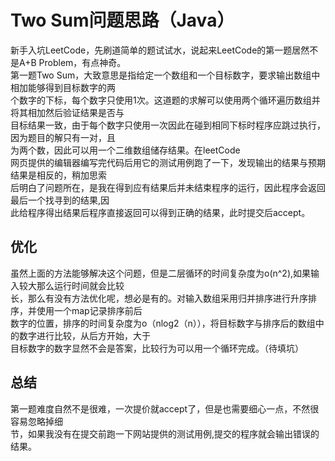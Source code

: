 Two Sum问题思路（Java）
=================
  新手入坑LeetCode，先刷道简单的题试试水，说起来LeetCode的第一题居然不是A+B Problem，有点神奇。</br>
第一题Two Sum，大致意思是指给定一个数组和一个目标数字，要求输出数组中相加能够得到目标数字的两</br>
个数字的下标，每个数字只使用1次。这道题的求解可以使用两个循环遍历数组并将其相加然后验证结果是否与</br>
目标结果一致，由于每个数字只使用一次因此在碰到相同下标时程序应跳过执行，因为题目的解只有一对，且</br>
为两个数，因此可以用一个二维数组储存结果。在leetCode</br>
网页提供的编辑器编写完代码后用它的测试用例跑了一下，发现输出的结果与预期结果是相反的，稍加思索</br>
后明白了问题所在，是我在得到应有结果后并未结束程序的运行，因此程序会返回最后一个找寻到的结果,因</br>
此给程序得出结果后程序直接返回可以得到正确的结果，此时提交后accept。</br>


优化
---------
  虽然上面的方法能够解决这个问题，但是二层循环的时间复杂度为o(n^2),如果输入较大那么运行时间就会比较</br>
长，那么有没有方法优化呢，想必是有的。对输入数组采用归并排序进行升序排序，并使用一个map记录排序前后</br>
数字的位置，排序的时间复杂度为o（nlog2（n）），将目标数字与排序后的数组中的数字进行比较，从后方开始，大于</br>
目标数字的数字显然不会是答案，比较行为可以用一个循环完成。（待填坑）


总结
------------
  第一题难度自然不是很难，一次提价就accept了，但是也需要细心一点，不然很容易忽略掉细</br>
节，如果我没有在提交前跑一下网站提供的测试用例,提交的程序就会输出错误的</br>
结果。
